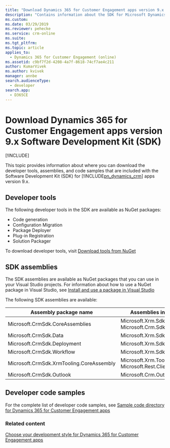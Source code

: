 ```yaml
---
title: "Download Dynamics 365 for Customer Engagement apps version 9.x Software Development Kit (SDK) | MicrosoftDocs"
description: "Contains information about the SDK for Microsoft Dynamics 365 for Customer Engagement apps version 9.x Customer Engagement, formerly called Microsoft Dynamics CRM."
ms.custom: 
ms.date: 03/29/2019
ms.reviewer: pehecke
ms.service: crm-online
ms.suite: 
ms.tgt_pltfrm: 
ms.topic: article
applies_to: 
  - Dynamics 365 for Customer Engagement (online)
ms.assetid: c9bf7f2d-4208-4a7f-8618-74cf7ae4c211
author: KumarVivek
ms.author: kvivek
manager: annbe
search.audienceType: 
  - developer
search.app: 
  - D365CE
---
```

# Download Dynamics 365 for Customer Engagement apps version 9.x Software Development Kit (SDK)

[!INCLUDE[](../includes/cc_applies_to_update_9_0_0.md)]

This topic provides information about where you can download the developer tools, assemblies, and code samples that are included with the Software Development Kit (SDK) for [!INCLUDE[pn_dynamics_crm](../includes/pn-dynamics-crm.md)] apps version 9.x.

## Developer tools

The following developer tools in the SDK are available as NuGet packages:
- Code generation
- Configuration Migration
- Package Deployer
- Plug-in Registration
- Solution Packager 

To download developer tools, visit [Download tools from NuGet](download-tools-nuget.md)

## SDK assemblies

The SDK assemblies are available as NuGet packages that you can use in your Visual Studio projects. For information about how to use a NuGet package in Visual Studio, see [Install and use a package in Visual Studio](https://docs.microsoft.com/nuget/quickstart/install-and-use-a-package-in-visual-studio)

The following SDK assemblies are available:

|Assembly package name|Assemblies in the package|Location|
|--|--|--|
|Microsoft.CrmSdk.CoreAssemblies|Microsoft.Xrm.Sdk.dll<br/>Microsoft.Crm.Sdk.Proxy.dll|<https://www.nuget.org/packages/Microsoft.CrmSdk.CoreAssemblies/>|
|Microsoft.CrmSdk.Data|Microsoft.Xrm.Sdk.Data.dll|<https://www.nuget.org/packages/Microsoft.CrmSdk.Data/>|
|Microsoft.CrmSdk.Deployment| Microsoft.Xrm.Sdk.Deployment.dll|<https://www.nuget.org/packages/Microsoft.CrmSdk.Deployment/>|
|Microsoft.CrmSdk.Workflow|Microsoft.Xrm.Sdk.Workflow.dll|<https://www.nuget.org/packages/Microsoft.CrmSdk.Workflow/>|
|Microsoft.CrmSdk.XrmTooling.CoreAssembly|Microsoft.Xrm.Tooling.Connector.dll<br/>Microsoft.Rest.ClientRuntime.dll|<https://www.nuget.org/packages/Microsoft.CrmSdk.XrmTooling.CoreAssembly/>|
|Microsoft.CrmSdk.Outlook|Microsoft.Crm.Outlook.dll|<https://www.nuget.org/packages/Microsoft.CrmSdk.Outlook/>|

## Developer code samples

For the complete list of developer code samples, see [Sample code directory for Dynamics 365 for Customer Engagement apps](sample-code-directory.md)

 
### Related content

[Choose your development style for Dynamics 365 for Customer Engagement apps](choose-development-style.md)
  
